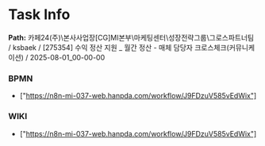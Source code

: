 # Task Info

**Path:** 카페24(주)\본사사업장\[CG]MI본부\마케팅센터\성장전략그룹\그로스파트너팀 / ksbaek / [275354] 수익 정산 지원 _ 월간 정산 - 매체 담당자 크로스체크(커뮤니케이션) / 2025-08-01_00-00-00

### BPMN
- ["https://n8n-mi-037-web.hanpda.com/workflow/J9FDzuV585vEdWix"]

### WIKI
- ["https://n8n-mi-037-web.hanpda.com/workflow/J9FDzuV585vEdWix"]

